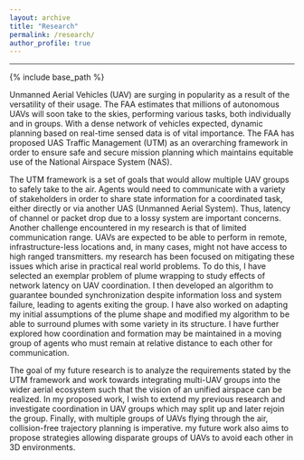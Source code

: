 ```yaml
---
layout: archive
title: "Research"
permalink: /research/
author_profile: true
---
```

<hr style="height:1px;border:none;color:#333;background-color:#333;"/>
{% include base_path %}

Unmanned Aerial Vehicles (UAV) are surging in popularity as a result of the versatility of their usage. The FAA estimates that millions of autonomous UAVs will soon take to the skies, performing various tasks, both individually and in groups. With a dense network of vehicles expected, dynamic planning based on real-time sensed data is of vital importance. The FAA has proposed UAS Traffic Management (UTM) as an overarching framework in order to ensure safe and secure mission planning which maintains equitable use of the National Airspace System (NAS). 

The UTM framework is a set of goals that would allow multiple UAV groups to safely take to the air. Agents would need to communicate with a variety of stakeholders in order to share state information for a coordinated task, either directly or via another UAS (Unmanned Aerial System). Thus, latency of channel or packet drop due to a lossy system are important concerns. Another challenge encountered in my research is that of limited communication range. UAVs are expected to be able to perform in remote, infrastructure-less locations and, in many cases, might not have access to high ranged transmitters. my research has been focused on mitigating these issues which arise in practical real world problems. To do this, I have selected an exemplar problem of plume wrapping to study effects of network latency on UAV coordination. I then developed an algorithm to guarantee bounded synchronization despite information loss and system failure, leading to agents exiting the group. I have also worked on adapting my initial assumptions of the plume shape and modified my algorithm to be able to surround plumes with some variety in its structure. I have further explored how coordination and formation may be maintained in a moving group of agents who must remain at relative distance to each other for communication.

The goal of my future research is to analyze the  requirements stated by the UTM framework and work towards integrating multi-UAV groups into the wider aerial ecosystem such that the vision of an unified airspace can be realized. In my proposed work, I wish to extend my previous research and investigate coordination in UAV groups which may split up and later rejoin the group. Finally, with multiple groups of UAVs flying through the air, collision-free trajectory planning is imperative. my future work also aims to propose strategies allowing disparate groups of UAVs to avoid each other in 3D environments. 
